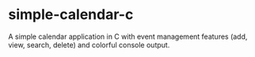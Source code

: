 # simple-calendar-c
A simple calendar application in C with event management features (add, view, search, delete) and colorful console output.

